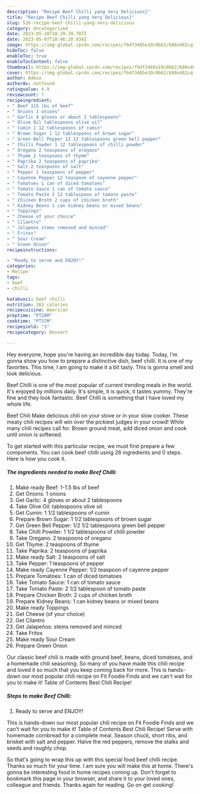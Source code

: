 ```yaml
---
description: "Recipe Beef Chilli yang Very Delicious}"
title: "Recipe Beef Chilli yang Very Delicious}"
slug: 526-recipe-beef-chilli-yang-very-delicious
category: Uncategorized
date: 2023-05-28T10:29:39.707Z
date: 2023-05-07T10:46:20.934Z
image: https://img-global.cpcdn.com/recipes/f64f3465e19c0b62/680x482cq70/beef-chilli-recipe-main-photo.jpg
hideToc: false
enableToc: true
enableTocContent: false
thumbnail: https://img-global.cpcdn.com/recipes/f64f3465e19c0b62/680x482cq70/beef-chilli-recipe-main-photo.jpg
cover: https://img-global.cpcdn.com/recipes/f64f3465e19c0b62/680x482cq70/beef-chilli-recipe-main-photo.jpg
author: Admin
authorAv: notfound
ratingvalue: 4.9
reviewcount: 7
recipeingredient:
- " Beef 115 lbs of beef"
- " Onions 1 onions"
- " Garlic 4 gloves or about 2 tablespoons"
- " Olive Oil tablespoons olive oil"
- " Cumin 1 12 tablespoons of cumin"
- " Brown Sugar 1 12 tablespoons of brown sugar"
- " Green Bell Pepper 12 12 tablespoons green bell pepper"
- " Chilli Powder 1 12 tablespoons of chilli powder"
- " Oregano 2 teaspoons of oregano"
- " Thyme 2 teaspoons of thyme"
- " Paprika 2 teaspoons of paprika"
- " Salt 2 teaspoons of salt"
- " Pepper 1 teaspoons of pepper"
- " Cayenne Pepper 12 teaspoon of cayenne pepper"
- " Tomatoes 1 can of diced tomatoes"
- " Tomato Sauce 1 can of tomato sauce"
- " Tomato Paste 2 12 tablespoon of tomato paste"
- " Chicken Broth 2 cups of chicken broth"
- " Kidney Beans 1 can kidney beans or mixed beans"
- " Toppings"
- " Cheese of your choice"
- " Cilantro"
- " Jalapeos stems removed and minced"
- " Fritos"
- " Sour Cream"
- " Green Onion"
recipeinstructions:

- "Ready to serve and ENJOY!"
categories:
- Recipe
tags:
- beef
- chilli

katakunci: beef chilli 
nutrition: 263 calories
recipecuisine: American
preptime: "PT28M"
cooktime: "PT37M"
recipeyield: "3"
recipecategory: Dessert

---
```



Hey everyone, hope you're having an incredible day today. Today, I'm gonna show you how to prepare a distinctive dish, beef chilli. It is one of my favorites. This time, I am going to make it a bit tasty. This is gonna smell and look delicious.

Beef Chilli is one of the most popular of current trending meals in the world. It's enjoyed by millions daily. It's simple, it is quick, it tastes yummy. They're fine and they look fantastic. Beef Chilli is something that I have loved my whole life.

Beef Chili Make delicious chili on your stove or in your slow cooker. These meaty chili recipes will win over the pickiest judges in your crowd! While many chili recipes call for. Brown ground meat, add diced onion and cook until onion is softened.


To get started with this particular recipe, we must first prepare a few components. You can cook beef chilli using 26 ingredients and 0 steps. Here is how you cook it.

<!--inarticleads1-->

##### The ingredients needed to make Beef Chilli:

1. Make ready  Beef: 1-1.5 lbs of beef
1. Get  Onions: 1 onions
1. Get  Garlic: 4 gloves or about 2 tablespoons
1. Take  Olive Oil: tablespoons olive oil
1. Get  Cumin: 1 1/2 tablespoons of cumin
1. Prepare  Brown Sugar: 1 1/2 tablespoons of brown sugar
1. Get  Green Bell Pepper: 1/2 1/2 tablespoons green bell pepper
1. Take  Chilli Powder: 1 1/2 tablespoons of chilli powder
1. Take  Oregano: 2 teaspoons of oregano
1. Get  Thyme: 2 teaspoons of thyme
1. Take  Paprika: 2 teaspoons of paprika
1. Make ready  Salt: 2 teaspoons of salt
1. Take  Pepper: 1 teaspoons of pepper
1. Make ready  Cayenne Pepper: 1/2 teaspoon of cayenne pepper
1. Prepare  Tomatoes: 1 can of diced tomatoes
1. Take  Tomato Sauce: 1 can of tomato sauce
1. Take  Tomato Paste: 2 1/2 tablespoon of tomato paste
1. Prepare  Chicken Broth: 2 cups of chicken broth
1. Prepare  Kidney Beans: 1 can kidney beans or mixed beans
1. Make ready  Toppings
1. Get  Cheese (of your choice)
1. Get  Cilantro
1. Get  Jalapeños: stems removed and minced
1. Take  Fritos
1. Make ready  Sour Cream
1. Prepare  Green Onion


Our classic beef chili is made with ground beef, beans, diced tomatoes, and a homemade chili seasoning. So many of you have made this chili recipe and loved it so much that you keep coming back for more. This is hands-down our most popular chili recipe on Fit Foodie Finds and we can&#39;t wait for you to make it! Table of Contents Best Chili Recipe! 

<!--inarticleads2-->

##### Steps to make Beef Chilli:


1. Ready to serve and ENJOY!

This is hands-down our most popular chili recipe on Fit Foodie Finds and we can&#39;t wait for you to make it! Table of Contents Best Chili Recipe! Serve with homemade cornbread for a complete meal. Season chuck, short ribs, and brisket with salt and pepper. Halve the red peppers, remove the stalks and seeds and roughly chop. 

So that's going to wrap this up with this special food beef chilli recipe. Thanks so much for your time. I am sure you will make this at home. There's gonna be interesting food in home recipes coming up. Don't forget to bookmark this page in your browser, and share it to your loved ones, colleague and friends. Thanks again for reading. Go on get cooking!
